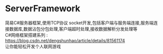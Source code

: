 # ServerFramework
简易C#服务器框架,使用TCP协议 socket开发,包括客户端与服务端连接,服务端连接数据库,数据沾包分包处理,客户端超时处理,接收数据解析分发处理等<br>
   C#网络框架搭建系列 : https://blog.csdn.net/dengshunhao/article/details/81561174 <br>
让你能轻松开发个人联网游戏
 
